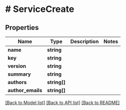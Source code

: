 # # ServiceCreate

## Properties

Name | Type | Description | Notes
------------ | ------------- | ------------- | -------------
**name** | **string** |  |
**key** | **string** |  |
**version** | **string** |  |
**summary** | **string** |  |
**authors** | **string[]** |  |
**author_emails** | **string[]** |  |

[[Back to Model list]](../../README.md#models) [[Back to API list]](../../README.md#endpoints) [[Back to README]](../../README.md)
